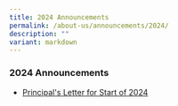 ```yaml
---
title: 2024 Announcements
permalink: /about-us/announcements/2024/
description: ""
variant: markdown
---
```

### 2024 Announcements

* [Principal's Letter for Start of 2024](/files/Principal's%20Letters/30122023___Start_of_the_school_year_2024_30_Dec_2023_final.pdf)